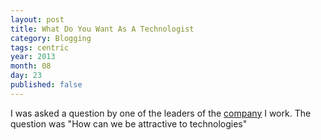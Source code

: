 ```yaml
---
layout: post
title: What Do You Want As A Technologist
category: Blogging
tags: centric
year: 2013
month: 08
day: 23
published: false
---
```

I was asked a question by one of the leaders of the [company](https://www.centricconsulting.com) I work.  The question was "How can we be attractive to technologies"